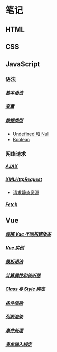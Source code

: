 # 笔记

## HTML

## CSS

## JavaScript

### 语法

##### [基本语法](./JavaScript/grammar.md)

##### [变量](./JavaScript/variable.md)

##### [数据类型](./JavaScript/data-type.md)

- [Undefined 和 Null](./JavaScript/undefined-null.md)
- [Boolean](./JavaScript/boolean.md)

### 网络请求

##### [AJAX](./JavaScript/ajax.md)

##### [XMLHttpRequest](./JavaScript/xmlhttprequest.md)

- [请求静态资源](./JavaScript/xmlhttprequest-example-static.md)

##### [Fetch](./JavaScript/fetch.md)

## Vue

##### [理解 Vue 不同构建版本](./Vue/build-version.md)

##### [Vue 实例](./Vue/instance.md)

##### [模板语法](./Vue/template-syntax.md)

##### [计算属性和侦听器](./Vue/computed-watch.md)

##### [Class 与 Style 绑定](./Vue/class-and-style.md)

##### [条件渲染](./Vue/condition-render.md)

##### [列表渲染](./Vue/list-render.md)

##### [事件处理](./Vue/events.md)

##### [表单输入绑定](./Vue/forms.md)

